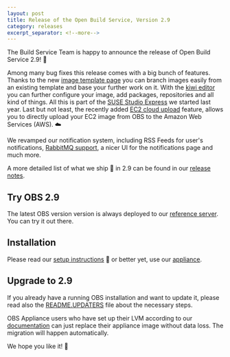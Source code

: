 ```yaml
---
layout: post
title: Release of the Open Build Service, Version 2.9
category: releases
excerpt_separator: <!--more-->
---
```


The Build Service Team is happy to announce the release of Open Build Service 2.9! :tada:

Among many bug fixes this release comes with a big bunch of features.
Thanks to the new [image template page](http://openbuildservice.org/2017/05/11/new-image-templates-page/)
you can branch images easily from an existing template and base your further work on it.
With the [kiwi editor](http://openbuildservice.org/help/manuals/obs-best-practices/cha.obs.best-practices.webuiusage.html#kiwi_editor_how_to)
you can further configure your image, add packages, repositories and all kind of things. All this is part of the
[SUSE Studio Express](http://openbuildservice.org/2017/09/27/suse-studio-express/) we started last year.
Last but not least, the recently added [EC2 cloud upload]() feature, allows you to directly upload your EC2
image from OBS to the Amazon Web Services (AWS). :cloud:

We revamped our notification system, including RSS Feeds for user's notifications,
[RabbitMQ support](http://openbuildservice.org/2018/02/12/rabbitmq-integration/),
a nicer UI for the notifications page and much more.

<!--more-->

A more detailed list of what we ship :ship: in 2.9 can be found in our
[release notes](https://github.com/openSUSE/open-build-service/blob/2.9/ReleaseNotes-2.9).

## Try OBS 2.9
The latest OBS version version is always deployed to our [reference server](https://build.opensuse.org). You can try it out there.

## Installation
Please read our [setup instructions](https://github.com/openSUSE/open-build-service/tree/2.9#installation) :memo:
or better yet, use our [appliance](http://openbuildservice.org/download/).

## Upgrade to 2.9
If you already have a running OBS installation and want to update it, please read also the
[README.UPDATERS](https://github.com/openSUSE/open-build-service/blob/2.9/dist/README.UPDATERS) file about the necessary steps.

OBS Appliance users who have set up their LVM according to our [documentation](http://openbuildservice.org/download/#appliance_config)
can just replace their appliance image without data loss. The migration will happen automatically.

We hope you like it! :green_heart:
